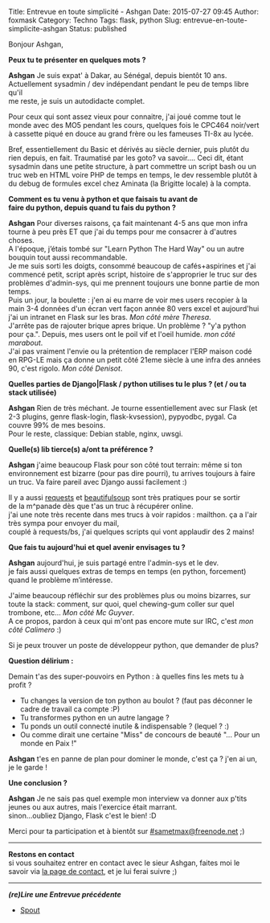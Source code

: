 Title: Entrevue en toute simplicité - Ashgan
Date: 2015-07-27 09:45
Author: foxmask
Category: Techno
Tags: flask, python
Slug: entrevue-en-toute-simplicite-ashgan
Status: published

Bonjour Ashgan,

**Peux tu te présenter en quelques mots ?**

**Ashgan** Je suis expat' à Dakar, au Sénégal, depuis bientôt 10 ans.  
Actuellement sysadmin / dev indépendant pendant le peu de temps libre
qu'il  
me reste, je suis un autodidacte complet.

Pour ceux qui sont assez vieux pour connaitre, j'ai joué comme tout le
monde avec des MO5 pendant les cours, quelques fois le CPC464 noir/vert
à cassette piqué en douce au grand frère ou les fameuses TI-8x au lycée.

Bref, essentiellement du Basic et dérivés au siècle dernier, puis plutôt
du rien depuis, en fait. Traumatisé par les goto? va savoir.... Ceci
dit, étant sysadmin dans une petite structure, à part commettre un
script bash ou un truc web en HTML voire PHP de temps en temps, le dev
ressemble plutôt à du debug de formules excel chez Aminata (la Brigitte
locale) à la compta.

**Comment es tu venu à python et que faisais tu avant de  
faire du python, depuis quand tu fais du python ?**

**Ashgan** Pour diverses raisons, ça fait maintenant 4-5 ans que mon
infra tourne à peu près ET que j'ai du temps pour me consacrer à
d'autres choses.  
A l'époque, j’étais tombé sur "Learn Python The Hard Way" ou un autre
bouquin tout aussi recommandable.  
Je me suis sorti les doigts, consommé beaucoup de cafés+aspirines et
j'ai commencé petit, script après script, histoire de s'approprier le
truc sur des problèmes d'admin-sys, qui me prennent toujours une bonne
partie de mon temps.  
Puis un jour, la boulette : j'en ai eu marre de voir mes users recopier
à la main 3-4 données d'un écran vert façon année 80 vers excel et
aujourd'hui j'ai un intranet en Flask sur les bras. *Mon côté mère
Theresa*.  
J'arrête pas de rajouter brique apres brique. Un problème ? "y'a python
pour ça.". Depuis, mes users ont le poil vif et l'oeil humide. *mon côté
marabout*.  
J'ai pas vraiment l'envie ou la prétention de remplacer l'ERP maison
codé en RPG-LE mais ça donne un petit côté 21eme siècle à une infra des
années 90, c'est rigolo. *Mon côté Denisot*.

**Quelles parties de Django|Flask / python utilises tu le plus ? (et /
ou ta  
stack utilisée)**

**Ashgan** Rien de très méchant. Je tourne essentiellement avec sur
Flask (et 2-3 plugins, genre flask-login, flask-kvsession), pypyodbc,
pygal. Ca couvre 99% de mes besoins.  
Pour le reste, classique: Debian stable, nginx, uwsgi.

**Quelle(s) lib tierce(s) a/ont ta préférence ?**

**Ashgan** j'aime beaucoup Flask pour son côté tout terrain: même si ton
environnement est bizarre (pour pas dire pourri), tu arrives toujours à
faire un truc. Va faire pareil avec Django aussi facilement :)

Il y a aussi [requests](http://docs.python-requests.org/) et
[beautifulsoup](http://www.crummy.com/software/BeautifulSoup/bs4/doc/)
sont très pratiques pour se sortir  
de la m\^panade dès que t'as un truc à récupérer online.  
j'ai une note très recente dans mes trucs à voir rapidos : mailthon. ça
a l'air très sympa pour envoyer du mail,  
couplé à requests/bs, j'ai quelques scripts qui vont applaudir des 2
mains!

**Que fais tu aujourd'hui et quel avenir envisages tu ?**

**Ashgan** aujourd'hui, je suis partagé entre l'admin-sys et le dev.  
je fais aussi quelques extras de temps en temps (en python, forcement)
quand le problème m’intéresse.

J'aime beaucoup réfléchir sur des problèmes plus ou moins bizarres, sur
toute la stack: comment, sur quoi, quel chewing-gum coller sur quel
trombone, etc... *Mon côté Mc Guyver*.  
A ce propos, pardon à ceux qui m'ont pas encore mute sur IRC, c'est
*mon côté Calimero* :)

Si je peux trouver un poste de développeur python, que demander de plus?

**Question délirium :**

Demain t'as des super-pouvoirs en Python : à quelles fins les mets tu à  
profit ?

-   Tu changes la version de ton python au boulot ? (faut pas déconner
    le cadre de travail ca compte :P)
-   Tu transformes python en un autre langage ?
-   Tu ponds un outil connecté inutile & indispensable ? (lequel ? :)
-   Ou comme dirait une certaine "Miss" de concours de beauté "... Pour
    un monde en Paix !"

**Ashgan** t'es en panne de plan pour dominer le monde, c'est ça ? j'en
ai un, je le garde !

**Une conclusion ?**

**Ashgan** Je ne sais pas quel exemple mon interview va donner aux
p'tits jeunes ou aux autres, mais l'exercice était marrant.  
sinon...oubliez Django, Flask c'est le bien! :D

Merci pour ta participation et à bientôt sur
[\#sametmax@freenode.net](irc://irc.freenode.net/sametmax) ;)

* * * * *

**Restons en contact**  
si vous souhaitez entrer en contact avec le sieur Ashgan, faites moi le
savoir via [la page de contact](http://www.foxmask.bzh/me-contacter/),
et je lui ferai suivre ;)

</p>

* * * * *

***(re)Lire une Entrevue précédente***

-   [Spout](/post/2015/07/20/entrevue-en-toute-simplicite-spout/)

